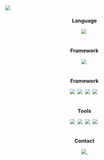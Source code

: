 <img src="https://capsule-render.vercel.app/api?type=transparent&color=auto&height=300&section=header&text=capsule%20render&fontSize=90" />

<br>

<h3 align="center">Language</h3>
<div align="center">
  <img src="https://img.shields.io/badge/Python-3776AB?style=for-the-badge&logo=python&logoColor=white" />&nbsp
</div>

<br>

<h3 align="center">Framework</h3>
<div align="center">
  <img src="https://img.shields.io/badge/PyTorch-EE4C2C?style=for-the-badge&logo=pytorch&logoColor=white" />&nbsp
</div>

<br>

<h3 align="center">Framework</h3>
<div align="center">
  <img src="https://img.shields.io/badge/Python-3776AB?style=for-the-badge&logo=python&logoColor=white" />&nbsp
  <img src="https://img.shields.io/badge/PyTorch-EE4C2C?style=for-the-badge&logo=pytorch&logoColor=white" />&nbsp
  <img src="https://img.shields.io/badge/Computer_Vision-008000?style=for-the-badge" />&nbsp
  <img src="https://img.shields.io/badge/NLP-4B0082?style=for-the-badge" />&nbsp
</div>

<br>

<h3 align="center">Tools</h3>
<div align="center">
  <img src="https://img.shields.io/badge/git-F05033.svg?style=for-the-badge&logo=git&logoColor=white" />&nbsp
  <img src="https://img.shields.io/badge/github-181717.svg?style=for-the-badge&logo=github&logoColor=white" />&nbsp
  <img src="https://img.shields.io/badge/Notion-F3F3F3.svg?style=for-the-badge&logo=notion&logoColor=black" />&nbsp
  <img src="https://img.shields.io/badge/Jupyter-2C2C32.svg?style=for-the-badge&logo=jupyter&logoColor=F37726" />&nbsp
</div>

<br>

<h3 align="center">Contact</h3>
<div align="center">
  <a href="mailto:kkyo9753@gmail.com">
    <img src="https://img.shields.io/badge/kkyo9753@gmail.com-D14836?style=for-the-badge&logo=gmail&logoColor=white" />&nbsp
  </a>
</div>
